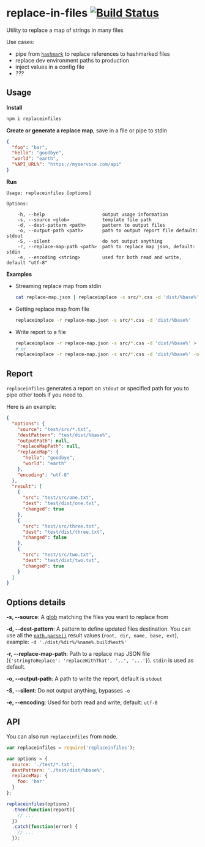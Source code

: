 # replace-in-files [![Build Status](https://travis-ci.org/songkick/replaceinfiles.svg)](https://travis-ci.org/songkick/replaceinfiles)

Utility to replace a map of strings in many files

Use cases:

* pipe from [`hashmark`](https://github.com/keithamus/hashmark) to replace references to hashmarked files
* replace dev environment paths to production
* inject values in a config file
* _???_


## Usage

**Install**

```sh
npm i replaceinfiles
```

**Create or generate a replace map**, save in a file or pipe to stdin

```json
{
  "foo": "bar",
  "hello": "goodbye",
  "world": "earth",
  "%API_URL%": "https://myservice.com/api"
}
```

**Run**

```
Usage: replaceinfiles [options]

Options:

    -h, --help                     output usage information
    -s, --source <glob>            template file path
    -d, --dest-pattern <path>      pattern to output files
    -o, --output-path <path>       path to output report file default: stdout
    -S, --silent                   do not output anything
    -r, --replace-map-path <path>  path to replace map json, default: stdin
    -e, --encoding <string>        used for both read and write, default "utf-8"
```

**Examples**

* Streaming replace map from stdin

  ```sh
  cat replace-map.json | replaceinplace -s src/*.css -d 'dist/%base%'
  ```
* Getting replace map from file

  ```sh
  replaceinplace -r replace-map.json -s src/*.css -d 'dist/%base%'
  ```
* Write report to a file

  ```sh
  replaceinplace -r replace-map.json -s src/*.css -d 'dist/%base%' > report.json
  # or
  replaceinplace -r replace-map.json -s src/*.css -d 'dist/%base%' -o report.json
  ```

## Report

`replaceinfiles` generates a report on `stdout` or specified path for you to pipe other tools if you need to.

Here is an example:

```json
{
  "options": {
    "source": "test/src/*.txt",
    "destPattern": "test/dist/%base%",
    "outputPath": null,
    "replaceMapPath": null,
    "replaceMap": {
      "hello": "goodbye",
      "world": "earth"
    },
    "encoding": "utf-8"
  },
  "result": [
    {
      "src": "test/src/one.txt",
      "dest": "test/dist/one.txt",
      "changed": true
    },
    {
      "src": "test/src/three.txt",
      "dest": "test/dist/three.txt",
      "changed": false
    },
    {
      "src": "test/src/two.txt",
      "dest": "test/dist/two.txt",
      "changed": true
    }
  ]
}
```

## Options details

**-s, --source**: A [glob](https://github.com/isaacs/node-glob) matching the files you want to replace from

**-d, --dest-pattern**: A pattern to define updated files destination. You can use all the [`path.parse()`](https://nodejs.org/api/path.html#path_path_parse_pathstring) result values (`root, dir, name, base, ext`), example: `-d './dist/%dir%/%name%.build%ext%'`

**-r, --replace-map-path**: Path to a replace map JSON file (`{'stringToReplace': 'replaceWithThat', '..', '...'}`). `stdin` is used as default.

**-o, --output-path**: A path to write the report, default is `stdout`

**-S, --silent**: Do not output anything, bypasses `-o`

**-e, --encoding**: Used for both read and write, default: `utf-8`

## API

You can also run `replaceinfiles` from node.

```js
var replaceinfiles = require('replaceinfiles');

var options = {
  source: './test/*.txt',
  destPattern: './test/dist/%base%',
  replaceMap: {
    foo: 'bar'
  }
};

replaceinfiles(options)
  .then(function(report){
    // ...
  })
  .catch(function(error) {
    // ...
  });
```
